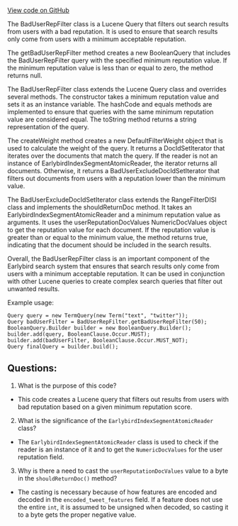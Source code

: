 [View code on GitHub](https://github.com/misbahsy/the-algorithm/src/java/com/twitter/search/earlybird/search/queries/BadUserRepFilter.java)

The BadUserRepFilter class is a Lucene Query that filters out search results from users with a bad reputation. It is used to ensure that search results only come from users with a minimum acceptable reputation. 

The getBadUserRepFilter method creates a new BooleanQuery that includes the BadUserRepFilter query with the specified minimum reputation value. If the minimum reputation value is less than or equal to zero, the method returns null.

The BadUserRepFilter class extends the Lucene Query class and overrides several methods. The constructor takes a minimum reputation value and sets it as an instance variable. The hashCode and equals methods are implemented to ensure that queries with the same minimum reputation value are considered equal. The toString method returns a string representation of the query.

The createWeight method creates a new DefaultFilterWeight object that is used to calculate the weight of the query. It returns a DocIdSetIterator that iterates over the documents that match the query. If the reader is not an instance of EarlybirdIndexSegmentAtomicReader, the iterator returns all documents. Otherwise, it returns a BadUserExcludeDocIdSetIterator that filters out documents from users with a reputation lower than the minimum value.

The BadUserExcludeDocIdSetIterator class extends the RangeFilterDISI class and implements the shouldReturnDoc method. It takes an EarlybirdIndexSegmentAtomicReader and a minimum reputation value as arguments. It uses the userReputationDocValues NumericDocValues object to get the reputation value for each document. If the reputation value is greater than or equal to the minimum value, the method returns true, indicating that the document should be included in the search results. 

Overall, the BadUserRepFilter class is an important component of the Earlybird search system that ensures that search results only come from users with a minimum acceptable reputation. It can be used in conjunction with other Lucene queries to create complex search queries that filter out unwanted results. 

Example usage:

```
Query query = new TermQuery(new Term("text", "twitter"));
Query badUserFilter = BadUserRepFilter.getBadUserRepFilter(50);
BooleanQuery.Builder builder = new BooleanQuery.Builder();
builder.add(query, BooleanClause.Occur.MUST);
builder.add(badUserFilter, BooleanClause.Occur.MUST_NOT);
Query finalQuery = builder.build();
```
## Questions: 
 1. What is the purpose of this code?
- This code creates a Lucene query that filters out results from users with bad reputation based on a given minimum reputation score.

2. What is the significance of the `EarlybirdIndexSegmentAtomicReader` class?
- The `EarlybirdIndexSegmentAtomicReader` class is used to check if the reader is an instance of it and to get the `NumericDocValues` for the user reputation field.

3. Why is there a need to cast the `userReputationDocValues` value to a byte in the `shouldReturnDoc()` method?
- The casting is necessary because of how features are encoded and decoded in the `encoded_tweet_features` field. If a feature does not use the entire `int`, it is assumed to be unsigned when decoded, so casting it to a byte gets the proper negative value.